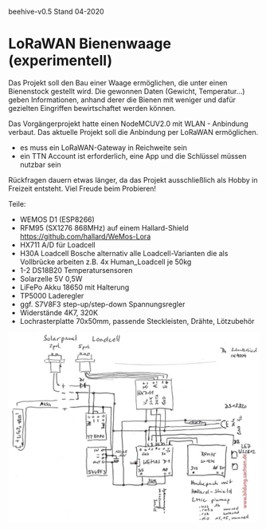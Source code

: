 beehive-v0.5
Stand 04-2020
# LoRaWAN Bienenwaage (experimentell)

Das Projekt soll den Bau einer Waage ermöglichen, die unter einen Bienenstock gestellt wird.
Die gewonnen Daten (Gewicht, Temperatur...) geben Informationen, anhand derer die Bienen mit weniger und dafür gezielten Eingriffen bewirtschaftet werden können.

Das Vorgängerprojekt hatte einen NodeMCUV2.0 mit WLAN - Anbindung verbaut. Das aktuelle Projekt soll die Anbindung per LoRaWAN ermöglichen.
- es muss ein LoRaWAN-Gateway in Reichweite sein
- ein TTN Account ist erforderlich, eine App und die Schlüssel müssen nutzbar sein

Rückfragen dauern etwas länger, da das Projekt ausschließlich als Hobby in Freizeit entsteht.
Viel Freude beim Probieren!

Teile:
- WEMOS D1 (ESP8266)
- RFM95 (SX1276 868MHz) auf einem Hallard-Shield https://github.com/hallard/WeMos-Lora
- HX711 A/D für Loadcell
- H30A Loadcell Bosche alternativ alle Loadcell-Varianten die als Vollbrücke arbeiten z.B. 4x Human_Loadcell je 50kg
- 1-2 DS18B20 Temperatursensoren
- Solarzelle 5V 0,5W
- LiFePo Akku 18650 mit Halterung
- TP5000 Laderegler
- ggf. S7V8F3 step-up/step-down Spannungsregler
- Widerstände 4K7, 320K
- Lochrasterplatte 70x50mm, passende Steckleisten, Drähte, Lötzubehör

![Übersicht](/img/ue.jpg)
